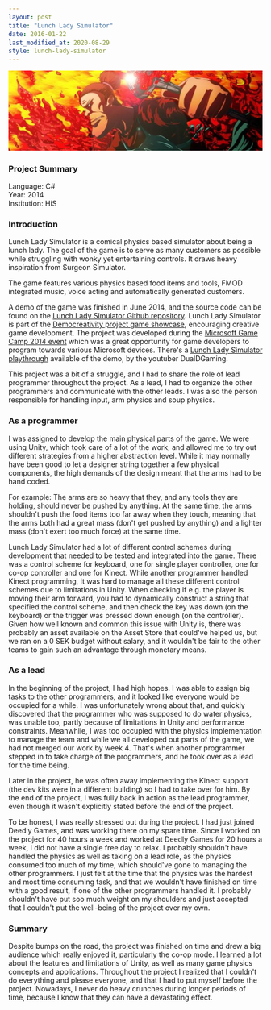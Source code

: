 ```yaml
---
layout: post
title: "Lunch Lady Simulator"
date: 2016-01-22
last_modified_at: 2020-08-29
style: lunch-lady-simulator
---
```


<div class="title-images">
    <img src="/assets/lunch-lady-simulator-512px.jpg?v={{site.time | date: '%s'}}" alt="An angry lunch lady strikes an action pose. Tomato sauce and fire swirl in the background." title="Lunch Lady Simulator promotional image" />
</div>

### Project Summary

<div class="project-summary">
    <div class="project-summary-language">Language: C#</div>
    <div class="project-summary-period">Year: 2014</div>
    <div class="project-summary-group">Institution: HiS</div>
</div>

### Introduction

Lunch Lady Simulator is a comical physics based simulator about being a lunch lady.
The goal of the game is to serve as many customers as possible while struggling with
wonky yet entertaining controls. It draws heavy inspiration from Surgeon Simulator.

The game features various physics based food items and tools, FMOD integrated music,
voice acting and automatically generated customers.

A demo of the game was finished in June 2014, and the source code can be found on the <a href="https://github.com/johannes-qvarford/LunchLadySimulator">Lunch Lady Simulator Github repository</a>.
Lunch Lady Simulator is part of the <a href="http://democreativity.com/games">Democreativity project game showcase</a>, encouraging creative game development.
The project was developed during the <a href="http://www.his.se/om-oss/Utbildningar-och-amnen/Data-och-IT/Microsoft-Game-Camp-2014/">Microsoft Game Camp 2014 event</a>
which was a great opportunity for game developers to program towards various Microsoft devices.
There's a <a href="https://www.youtube.com/watch?v=TV94WJM8CO0">Lunch Lady Simulator playthrough</a> available of the demo, by the youtuber DualDGaming.

This project was a bit of a struggle, and I had to share the role of lead programmer throughout the project.
As a lead, I had to organize the other programmers and communicate with the other leads.
I was also the person responsible for handling input, arm physics and soup physics.

### As a programmer

I was assigned to develop the main physical parts of the game. We were using Unity, which took care of a lot of the work,
and allowed me to try out different strategies from a higher abstraction level. While it may normally have been good
to let a designer string together a few physical components, the high demands of the design meant that the arms had to be hand coded.

For example: The arms are so heavy that they, and any tools they are holding, should never be pushed by anything.
At the same time, the arms shouldn't push the food items too far away when they touch, meaning that the arms both had a
great mass (don't get pushed by anything) and a lighter mass (don't exert too much force) at the same time.

Lunch Lady Simulator had a lot of different control schemes during development that needed to be tested and integrated into the game.
There was a control scheme for keyboard, one for single player controller, one for co-op controller and one for Kinect.
While another programmer handled Kinect programming, It was hard to manage all these different control schemes due to limitations
in Unity. When checking if e.g. the player is moving their arm forward, you had to dynamically construct a string that specified
the control scheme, and then check the key was down (on the keyboard) or the trigger was pressed down enough (on the controller).
Given how well known and common this issue with Unity is, there was probably an asset available on the Asset Store that could've
helped us, but we ran on a 0 SEK budget without salary, and it wouldn't be fair to the other teams to gain such an advantage through monetary means.

### As a lead

In the beginning of the project, I had high hopes. I was able to assign big tasks to the other programmers, and it looked like everyone would be occupied for a while.
I was unfortunately wrong about that, and quickly discovered that the programmer who was supposed to do water physics, was unable too, partly because of limitations in Unity and performance constraints.
Meanwhile, I was too occupied with the physics implementation to manage the team and while we all developed out parts of the game, we had not merged our work by week 4.
That's when another programmer stepped in to take charge of the programmers, and he took over as a lead for the time being.

Later in the project, he was often away implementing the Kinect support (the dev kits were in a different building) so I had to take over for him.
By the end of the project, I was fully back in action as the lead programmer, even though it wasn't explicitly stated before the end of the project.

To be honest, I was really stressed out during the project. I had just joined Deedly Games, and was working there on my spare time.
Since I worked on the project for 40 hours a week and worked at Deedly Games for 20 hours a week, I did not have a single free day
to relax.
I probably shouldn't have handled the physics as well as taking on a lead role, as the physics consumed too much of my time, which should've gone to managing the other programmers.
I just felt at the time that the physics was the hardest and most time consuming task, and that we wouldn't have finished on time with a good result, if one of the other programmers handled it.
I probably shouldn't have put soo much weight on my shoulders and just accepted that I couldn't put the well-being of the project over my own.

### Summary

Despite bumps on the road, the project was finished on time and drew a big audience which really enjoyed it, particularly the co-op mode.
I learned a lot about the features and limitations of Unity, as well as many game physics concepts and applications.
Throughout the project I realized that I couldn't do everything and please everyone, and that I had to put myself before the project.
Nowadays, I never do heavy crunches during longer periods of time, because I know that they can have a devastating effect.